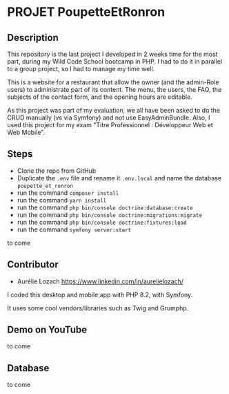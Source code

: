 # PROJET PoupetteEtRonron

## Description

This repository is the last project I developed in 2 weeks time for the most part, during my Wild Code School bootcamp in PHP. I had to do it in parallel to a group project, so I had to manage my time well.

This is a website for a restaurant that allow the owner (and the admin-Role users) to administrate part of its content.
The menu, the users, the FAQ, the subjects of the contact form, and the opening hours are editable.

As this project was part of my evaluation, we all have been asked to do the CRUD manually (vs via Symfony) and not use EasyAdminBundle.
Also, I used this project for my exam "Titre Professionnel : Développeur Web et Web Mobile". 

## Steps

- Clone the repo from GitHub
- Duplicate the `.env` file and rename it `.env.local` and name the database `poupette_et_ronron`
- run the command `composer install`
- run the command `yarn install`
- run the command `php bin/console doctrine:database:create`
- run the command `php bin/console doctrine:migrations:migrate`
- run the command `php bin/console doctrine:fixtures:load`
- run the command `symfony server:start`

to come

## Contributor

- Aurélie Lozach          https://www.linkedin.com/in/aurelielozach/

I coded this desktop and mobile app with PHP 8.2, with Symfony.

It uses some cool vendors/libraries such as Twig and Grumphp.

## Demo on YouTube

to come

## Database

to come